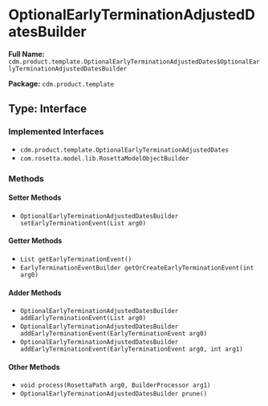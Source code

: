 # OptionalEarlyTerminationAdjustedDatesBuilder

**Full Name:** `cdm.product.template.OptionalEarlyTerminationAdjustedDates$OptionalEarlyTerminationAdjustedDatesBuilder`

**Package:** `cdm.product.template`

## Type: Interface

### Implemented Interfaces

- `cdm.product.template.OptionalEarlyTerminationAdjustedDates`
- `com.rosetta.model.lib.RosettaModelObjectBuilder`

### Methods

#### Setter Methods

- `OptionalEarlyTerminationAdjustedDatesBuilder setEarlyTerminationEvent(List arg0)`

#### Getter Methods

- `List getEarlyTerminationEvent()`
- `EarlyTerminationEventBuilder getOrCreateEarlyTerminationEvent(int arg0)`

#### Adder Methods

- `OptionalEarlyTerminationAdjustedDatesBuilder addEarlyTerminationEvent(List arg0)`
- `OptionalEarlyTerminationAdjustedDatesBuilder addEarlyTerminationEvent(EarlyTerminationEvent arg0)`
- `OptionalEarlyTerminationAdjustedDatesBuilder addEarlyTerminationEvent(EarlyTerminationEvent arg0, int arg1)`

#### Other Methods

- `void process(RosettaPath arg0, BuilderProcessor arg1)`
- `OptionalEarlyTerminationAdjustedDatesBuilder prune()`

